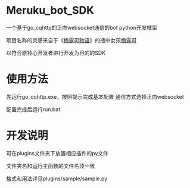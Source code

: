 # Meruku_bot_SDK
一个基于go_cqhttp的正向websocket通信的bot python开发框架

项目名称的灵感来自于《[梅露可物语](https://mercstoria.happyelements.co.jp/)》的瓶中女孩[梅露可](https://merc-storia-english.fandom.com/wiki/Merc)

以符合原铃心开发者进行开发为目的的SDK

# 使用方法
先运行go_cqhttp.exe，按照提示完成基本配置
通信方式选择正向websocket

配置完成后运行run.bat

# 开发说明
可在plugins文件夹下放置相应插件的py文件

文件夹名和运行主函数的文件名须一致

格式和用法详见plugins/sample/sample.py
